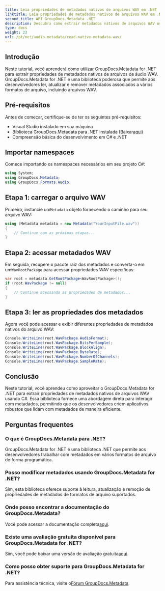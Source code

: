 ```yaml
---
title: Leia propriedades de metadados nativos de arquivos WAV em .NET
linktitle: Leia propriedades de metadados nativos de arquivos WAV em .NET
second_title: API GroupDocs.Metadata .NET
description: Descubra como extrair metadados nativos de arquivos WAV usando GroupDocs.Metadata for .NET. Tutorial fácil de C# para leitura de propriedades de arquivos WAV.
type: docs
weight: 23
url: /pt/net/audio-metadata/read-native-metadata-wav/
---
```

## Introdução
Neste tutorial, você aprenderá como utilizar GroupDocs.Metadata for .NET para extrair propriedades de metadados nativos de arquivos de áudio WAV. GroupDocs.Metadata for .NET é uma biblioteca poderosa que permite aos desenvolvedores ler, atualizar e remover metadados associados a vários formatos de arquivo, incluindo arquivos WAV.
## Pré-requisitos
Antes de começar, certifique-se de ter os seguintes pré-requisitos:
- Visual Studio instalado em sua máquina
-  Biblioteca GroupDocs.Metadata para .NET instalada (Baixar[aqui](https://releases.groupdocs.com/metadata/net/))
- Compreensão básica do desenvolvimento em C# e .NET

## Importar namespaces
Comece importando os namespaces necessários em seu projeto C#:
```csharp
using System;
using GroupDocs.Metadata;
using GroupDocs.Formats.Audio;
```
## Etapa 1: carregar o arquivo WAV
 Primeiro, instancie um`Metadata` objeto fornecendo o caminho para seu arquivo WAV:
```csharp
using (Metadata metadata = new Metadata("YourInputFile.wav"))
{
    // Continue com as próximas etapas...
}
```
## Etapa 2: acessar metadados WAV
 Em seguida, recupere o pacote raiz dos metadados e converta-o em um`WavRootPackage` para acessar propriedades WAV específicas:
```csharp
var root = metadata.GetRootPackage<WavRootPackage>();
if (root.WavPackage != null)
{
    // Continue acessando as propriedades de metadados...
}
```
## Etapa 3: ler as propriedades dos metadados
Agora você pode acessar e exibir diferentes propriedades de metadados nativos do arquivo WAV:
```csharp
Console.WriteLine(root.WavPackage.AudioFormat);
Console.WriteLine(root.WavPackage.BitsPerSample);
Console.WriteLine(root.WavPackage.BlockAlign);
Console.WriteLine(root.WavPackage.ByteRate);
Console.WriteLine(root.WavPackage.NumberOfChannels);
Console.WriteLine(root.WavPackage.SampleRate);
```

## Conclusão
Neste tutorial, você aprendeu como aproveitar o GroupDocs.Metadata for .NET para extrair propriedades de metadados nativos de arquivos WAV usando C#. Essa biblioteca fornece uma abordagem direta para interagir com metadados, permitindo que os desenvolvedores criem aplicativos robustos que lidam com metadados de maneira eficiente.

## Perguntas frequentes
### O que é GroupDocs.Metadata para .NET?
GroupDocs.Metadata for .NET é uma biblioteca .NET que permite aos desenvolvedores trabalhar com metadados em vários formatos de arquivo de forma programática.
### Posso modificar metadados usando GroupDocs.Metadata for .NET?
Sim, esta biblioteca oferece suporte à leitura, atualização e remoção de propriedades de metadados de formatos de arquivo suportados.
### Onde posso encontrar a documentação do GroupDocs.Metadata?
 Você pode acessar a documentação completa[aqui](https://reference.groupdocs.com/metadata/net/).
### Existe uma avaliação gratuita disponível para GroupDocs.Metadata for .NET?
 Sim, você pode baixar uma versão de avaliação gratuita[aqui](https://releases.groupdocs.com/).
### Como posso obter suporte para GroupDocs.Metadata for .NET?
 Para assistência técnica, visite o[Fórum GroupDocs.Metadata](https://forum.groupdocs.com/c/metadata/14).